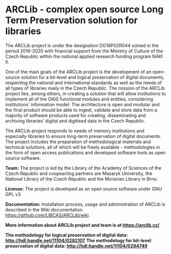 # ARCLib - complex open source Long Term Preservation solution for libraries

The ARCLib project is under the designation DG16P02R044 solved in the period 2016-2020 with financial support from the Ministry of Culture of the Czech Republic within the national applied research funding program NAKI II.


One of the main goals of the ARCLib project is the development of an open-source solution for a bit-level and logical preservation of digital documents, respecting the national and international standards as well as the needs of all types of libraries maily in the Czech Republic. The mission of the ARCLib project lies, among others, in creating a solution that will allow institutions to implement all of the OAIS functional modules and entities, considering institutions’ information model. The architecture is open and modular and the final product should be able to ingest, validate and store data from a majority of software products used for creating, disseminating and archiving libraries’ digital and digitised data in the Czech Republic.

The ARCLib project responds to needs of memory institutions and especially libraries to ensure long-term preservation of digital documents. The project includes the preparation of methodological materials and technical solutions, all of which will be freely available - methodologies in the form of open access publications and developed software tools as open source software.

**Team:** The project is led by the Library of the Academy of Sciences of the Czech Republic and coopearting partners are Masaryk University, the National Library of the Czech Republic and the Moravian Library in Brno.

**License:** The project is developed as an open source software under GNU GPL v3.

**Documentation:** Installation process, usage and administration of ARCLib is described
in the Wiki documentation https://github.com/LIBCAS/ARCLib/wiki.

**More information about ARCLib project and team is at https://arclib.cz/**

**The methodology for logical preservation of digital data: http://hdl.handle.net/11104/0282107**
**The methodology for bit-level preservation of digital data: http://hdl.handle.net/11104/0294749**
